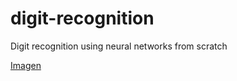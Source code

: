# digit-recognition
Digit recognition using neural networks from scratch

[Imagen](results/misclassified.png)
